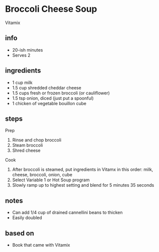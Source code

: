 # Broccoli Cheese Soup

Vitamix

## info

* 20-ish minutes
* Serves 2

## ingredients

* 1 cup milk
* 1.5 cup shredded cheddar cheese
* 1.5 cups fresh or frozen broccoli (or cauliflower)
* 1.5 tsp onion, diced (just put a spoonful)
* 1 chicken of vegetable bouillon cube

## steps

Prep

1. Rinse and chop broccoli
2. Steam broccoli
3. Shred cheese

Cook

1. After broccoli is steamed, put ingredients in Vitamx in this order: milk, cheese, broccoli, onion, cube
3. Select Variable 1 or Hot Soup program
4. Slowly ramp up to highest setting and blend for 5 minutes 35 seconds

## notes

* Can add 1/4 cup of drained cannellini beans to thicken
* Easily doubled

## based on

* Book that came with Vitamix

